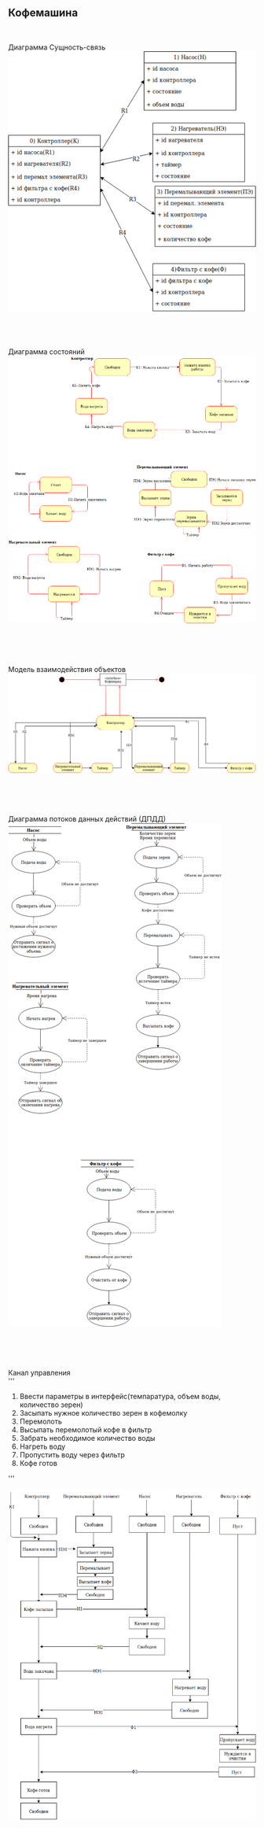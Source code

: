 <H2> Кофемашина </H2> </br>


 Диаграмма Сущность-связь</br>
![](https://github.com/ansushina/sem4/blob/master/oop/oop5/ER1.png)</br></br></br></br></br>
 Диаграмма состояний</br>
![](https://github.com/ansushina/sem4/blob/master/oop/oop5/state2.png)</br></br></br></br></br>

 Модель взаимодействия объектов</br>
![](https://github.com/ansushina/sem4/blob/master/oop/oop5/actingmodel2)</br></br></br></br></br>

 Диаграмма потоков данных действий (ДПДД)</br>
![](https://github.com/ansushina/sem4/blob/master/oop/oop5/dpdd2.png)</br></br></br></br></br>

  Канал управления</br>
'''
1. Ввести параметры в интерфейс(темпаратура, объем воды, количество зерен)
2. Засыпать нужное количество зерен в кофемолку
3. Перемолоть 
4. Высыпать перемолотый кофе в фильтр 
5. Забрать необходимое количество воды 
6. Нагреть воду
7. Пропустить воду через фильтр
8. Кофе готов

'''



![](https://github.com/ansushina/sem4/blob/master/oop/oop5/canal2.png)</br>
